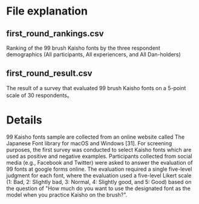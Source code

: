 # File explanation
## first_round_rankings.csv
Ranking of the 99 brush Kaisho fonts by the three respondent demographics (All participants, All experiencers, and All Dan-holders)

## first_round_result.csv
The result of a survey that evaluated 99 brush Kaisho fonts on a 5-point scale of 30 respondents。


# Details
99 Kaisho fonts sample are collected from an online website called The Japanese Font library for macOS and Windows [31]. For screening purposes, the first survey was conducted to select Kaisho fonts which are used as positive and negative examples. Participants collected from social media (e.g., Facebook and Twitter) were asked to answer the evaluation of 99 fonts at google forms online. The evaluation required a single five-level judgment for each font, where the evaluation used a five-level Likert scale (1: Bad, 2: Slightly bad, 3: Normal, 4: Slightly good, and 5: Good) based on the question of "How much do you want to use the designated font as the model when you practice Kaisho on the brush?".
